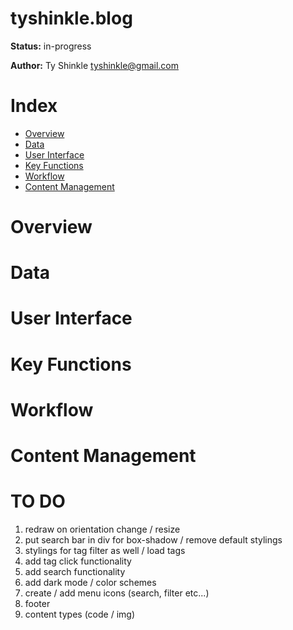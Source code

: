 # tyshinkle.blog

**Status:** in-progress  
  
**Author:** Ty Shinkle <tyshinkle@gmail.com>

# Index
- [Overview](#Overview)
- [Data](#Data)
- [User Interface](#User-Interface)
- [Key Functions](#Key-Functions)
- [Workflow](#Workflow)
- [Content Management](#Content-Management)

# Overview

# Data

# User Interface

# Key Functions

# Workflow

# Content Management

# TO DO

1. redraw on orientation change / resize  
2. put search bar in div for box-shadow / remove default stylings  
3. stylings for tag filter as well / load tags
4. add tag click functionality  
5. add search functionality   
7. add dark mode / color schemes
8. create / add menu icons (search, filter etc...)  
9. footer  
10. content types (code / img)  
